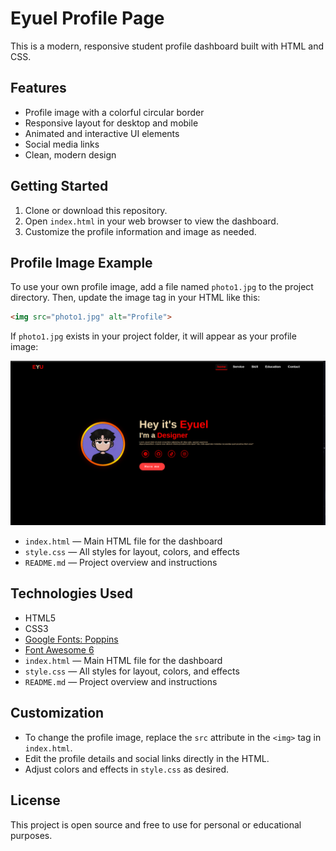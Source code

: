 
# Eyuel Profile Page

This is a modern, responsive student profile dashboard built with HTML and CSS.

## Features
- Profile image with a colorful circular border
- Responsive layout for desktop and mobile
- Animated and interactive UI elements
- Social media links
- Clean, modern design

## Getting Started
1. Clone or download this repository.
2. Open `index.html` in your web browser to view the dashboard.
3. Customize the profile information and image as needed.

## Profile Image Example

To use your own profile image, add a file named `photo1.jpg` to the project directory. Then, update the image tag in your HTML like this:

```html
<img src="photo1.jpg" alt="Profile">
```

If `photo1.jpg` exists in your project folder, it will appear as your profile image:

![Profile Example](image1.png)

- `index.html` — Main HTML file for the dashboard
- `style.css` — All styles for layout, colors, and effects
- `README.md` — Project overview and instructions

## Technologies Used

- HTML5
- CSS3
- [Google Fonts: Poppins](https://fonts.google.com/specimen/Poppins)
- [Font Awesome 6](https://fontawesome.com/)
- `index.html` — Main HTML file for the dashboard
- `style.css` — All styles for layout, colors, and effects
- `README.md` — Project overview and instructions

## Customization
- To change the profile image, replace the `src` attribute in the `<img>` tag in `index.html`.
- Edit the profile details and social links directly in the HTML.
- Adjust colors and effects in `style.css` as desired.

## License
This project is open source and free to use for personal or educational purposes.

